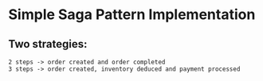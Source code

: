 # Simple Saga Pattern Implementation

## Two strategies:
    2 steps -> order created and order completed
    3 steps -> order created, inventory deduced and payment processed


    